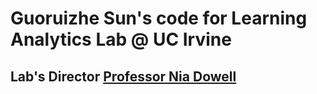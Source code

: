 # Guoruizhe Sun's code for Learning Analytics Lab @ UC Irvine

## Lab's Director [Professor Nia Dowell](http://niadowell.com/)
